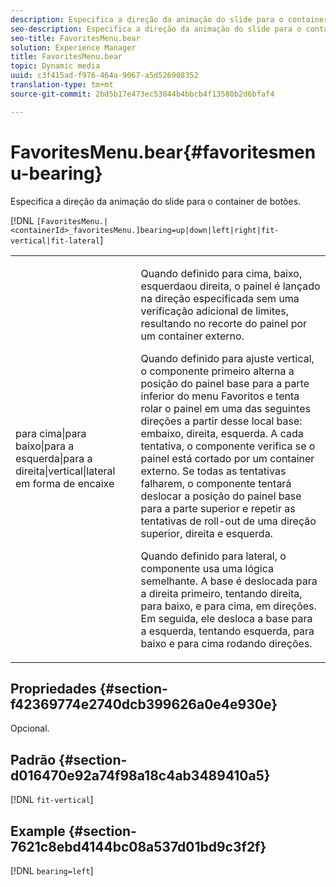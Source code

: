 ```yaml
---
description: Especifica a direção da animação do slide para o container de botões.
seo-description: Especifica a direção da animação do slide para o container de botões.
seo-title: FavoritesMenu.bear
solution: Experience Manager
title: FavoritesMenu.bear
topic: Dynamic media
uuid: c3f415ad-f976-464a-9067-a5d526908352
translation-type: tm+mt
source-git-commit: 2bd5b17e473ec53844b4bbcb4f13580b2d6bfaf4

---
```



# FavoritesMenu.bear{#favoritesmenu-bearing}

Especifica a direção da animação do slide para o container de botões.

[!DNL `[FavoritesMenu.|<containerId>_favoritesMenu.]bearing=up|down|left|right|fit-vertical|fit-lateral`]

<table id="table_2B109D2F91E64B5382B31921C3780FA5"> 
 <tbody> 
  <tr> 
   <td colname="col1"> <p><span class="codeph"> para cima|para baixo|para a esquerda|para a direita|vertical|lateral em forma de encaixe</span> </p> </td> 
   <td colname="col2"> <p> Quando definido para <span class="codeph"> cima</span>, <span class="codeph"> baixo</span>, <span class="codeph"> esquerda</span>ou <span class="codeph"> direita</span>, o painel é lançado na direção especificada sem uma verificação adicional de limites, resultando no recorte do painel por um container externo. </p> <p>Quando definido para <span class="codeph"> ajuste vertical</span>, o componente primeiro alterna a posição do painel base para a parte inferior do menu Favoritos e tenta rolar o painel em uma das seguintes direções a partir desse local base: embaixo, direita, esquerda. A cada tentativa, o componente verifica se o painel está cortado por um container externo. Se todas as tentativas falharem, o componente tentará deslocar a posição do painel base para a parte superior e repetir as tentativas de roll-out de uma direção superior, direita e esquerda. </p> <p>Quando definido para <span class="codeph"> lateral</span>, o componente usa uma lógica semelhante. A base é deslocada para a direita primeiro, tentando direita, para baixo, e para cima, em direções. Em seguida, ele desloca a base para a esquerda, tentando esquerda, para baixo e para cima rodando direções. </p> </td> 
  </tr> 
 </tbody> 
</table>

## Propriedades {#section-f42369774e2740dcb399626a0e4e930e}

Opcional.

## Padrão {#section-d016470e92a74f98a18c4ab3489410a5}

[!DNL `fit-vertical`]

## Example {#section-7621c8ebd4144bc08a537d01bd9c3f2f}

[!DNL `bearing=left`]
